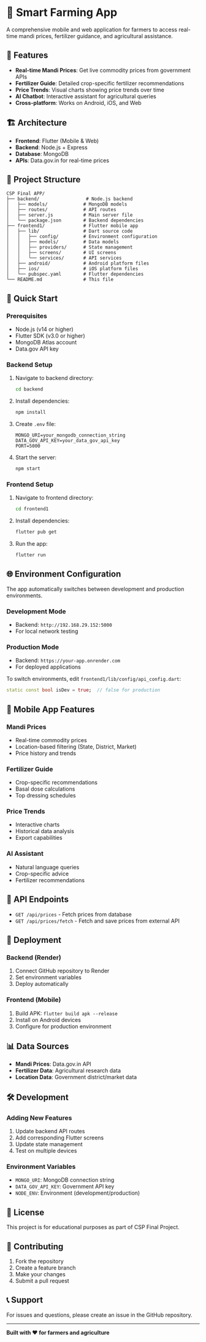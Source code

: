 # 🌾 Smart Farming App

A comprehensive mobile and web application for farmers to access real-time mandi prices, fertilizer guidance, and agricultural assistance.

## 📱 Features

- **Real-time Mandi Prices**: Get live commodity prices from government APIs
- **Fertilizer Guide**: Detailed crop-specific fertilizer recommendations
- **Price Trends**: Visual charts showing price trends over time
- **AI Chatbot**: Interactive assistant for agricultural queries
- **Cross-platform**: Works on Android, iOS, and Web

## 🏗️ Architecture

- **Frontend**: Flutter (Mobile & Web)
- **Backend**: Node.js + Express
- **Database**: MongoDB
- **APIs**: Data.gov.in for real-time prices

## 📁 Project Structure

```
CSP Final APP/
├── backend/                 # Node.js backend
│   ├── models/             # MongoDB models
│   ├── routes/             # API routes
│   ├── server.js           # Main server file
│   └── package.json        # Backend dependencies
├── frontend1/              # Flutter mobile app
│   ├── lib/                # Dart source code
│   │   ├── config/         # Environment configuration
│   │   ├── models/         # Data models
│   │   ├── providers/      # State management
│   │   ├── screens/        # UI screens
│   │   └── services/       # API services
│   ├── android/            # Android platform files
│   ├── ios/                # iOS platform files
│   └── pubspec.yaml        # Flutter dependencies
└── README.md               # This file
```

## 🚀 Quick Start

### Prerequisites

- Node.js (v14 or higher)
- Flutter SDK (v3.0 or higher)
- MongoDB Atlas account
- Data.gov API key

### Backend Setup

1. Navigate to backend directory:
   ```bash
   cd backend
   ```

2. Install dependencies:
   ```bash
   npm install
   ```

3. Create `.env` file:
   ```env
   MONGO_URI=your_mongodb_connection_string
   DATA_GOV_API_KEY=your_data_gov_api_key
   PORT=5000
   ```

4. Start the server:
   ```bash
   npm start
   ```

### Frontend Setup

1. Navigate to frontend directory:
   ```bash
   cd frontend1
   ```

2. Install dependencies:
   ```bash
   flutter pub get
   ```

3. Run the app:
   ```bash
   flutter run
   ```

## 🌐 Environment Configuration

The app automatically switches between development and production environments.

### Development Mode
- Backend: `http://192.168.29.152:5000`
- For local network testing

### Production Mode
- Backend: `https://your-app.onrender.com`
- For deployed applications

To switch environments, edit `frontend1/lib/config/api_config.dart`:
```dart
static const bool isDev = true;  // false for production
```

## 📱 Mobile App Features

### Mandi Prices
- Real-time commodity prices
- Location-based filtering (State, District, Market)
- Price history and trends

### Fertilizer Guide
- Crop-specific recommendations
- Basal dose calculations
- Top dressing schedules

### Price Trends
- Interactive charts
- Historical data analysis
- Export capabilities

### AI Assistant
- Natural language queries
- Crop-specific advice
- Fertilizer recommendations

## 🔧 API Endpoints

- `GET /api/prices` - Fetch prices from database
- `GET /api/prices/fetch` - Fetch and save prices from external API

## 🚀 Deployment

### Backend (Render)
1. Connect GitHub repository to Render
2. Set environment variables
3. Deploy automatically

### Frontend (Mobile)
1. Build APK: `flutter build apk --release`
2. Install on Android devices
3. Configure for production environment

## 📊 Data Sources

- **Mandi Prices**: Data.gov.in API
- **Fertilizer Data**: Agricultural research data
- **Location Data**: Government district/market data

## 🛠️ Development

### Adding New Features
1. Update backend API routes
2. Add corresponding Flutter screens
3. Update state management
4. Test on multiple devices

### Environment Variables
- `MONGO_URI`: MongoDB connection string
- `DATA_GOV_API_KEY`: Government API key
- `NODE_ENV`: Environment (development/production)

## 📄 License

This project is for educational purposes as part of CSP Final Project.

## 👥 Contributing

1. Fork the repository
2. Create a feature branch
3. Make your changes
4. Submit a pull request

## 📞 Support

For issues and questions, please create an issue in the GitHub repository.

---

**Built with ❤️ for farmers and agriculture**
